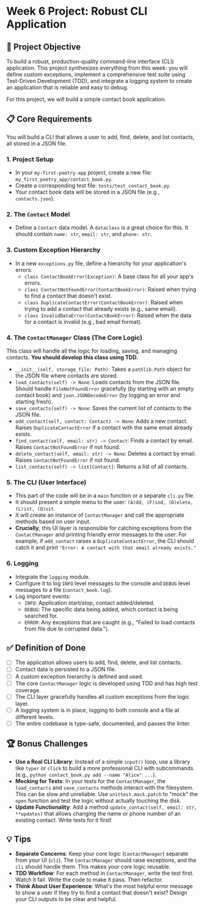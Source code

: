 # Week 6 Project: Robust CLI Application

## 🎯 Project Objective
To build a robust, production-quality command-line interface (CLI) application. This project synthesizes everything from this week: you will define custom exceptions, implement a comprehensive test suite using Test-Driven Development (TDD), and integrate a logging system to create an application that is reliable and easy to debug.

For this project, we will build a simple contact book application.

## 📋 Core Requirements
You will build a CLI that allows a user to add, find, delete, and list contacts, all stored in a JSON file.

### 1. Project Setup
-   In your `my-first-poetry-app` project, create a new file: `my_first_poetry_app/contact_book.py`.
-   Create a corresponding test file: `tests/test_contact_book.py`.
-   Your contact book data will be stored in a JSON file (e.g., `contacts.json`).

### 2. The `Contact` Model
-   Define a `Contact` data model. A `dataclass` is a great choice for this. It should contain `name: str`, `email: str`, and `phone: str`.

### 3. Custom Exception Hierarchy
-   In a new `exceptions.py` file, define a hierarchy for your application's errors:
    -   `class ContactBookError(Exception)`: A base class for all your app's errors.
    -   `class ContactNotFoundError(ContactBookError)`: Raised when trying to find a contact that doesn't exist.
    -   `class DuplicateContactError(ContactBookError)`: Raised when trying to add a contact that already exists (e.g., same email).
    -   `class InvalidDataError(ContactBookError)`: Raised when the data for a contact is invalid (e.g., bad email format).

### 4. The `ContactManager` Class (The Core Logic)
This class will handle all the logic for loading, saving, and managing contacts. **You should develop this class using TDD.**

-   `__init__(self, storage_file: Path)`: Takes a `pathlib.Path` object for the JSON file where contacts are stored.
-   `load_contacts(self) -> None`: Loads contacts from the JSON file. Should handle `FileNotFoundError` gracefully (by starting with an empty contact book) and `json.JSONDecodeError` (by logging an error and starting fresh).
-   `save_contacts(self) -> None`: Saves the current list of contacts to the JSON file.
-   `add_contact(self, contact: Contact) -> None`: Adds a new contact. Raises `DuplicateContactError` if a contact with the same email already exists.
-   `find_contact(self, email: str) -> Contact`: Finds a contact by email. Raises `ContactNotFoundError` if not found.
-   `delete_contact(self, email: str) -> None`: Deletes a contact by email. Raises `ContactNotFoundError` if not found.
-   `list_contacts(self) -> list[Contact]`: Returns a list of all contacts.

### 5. The CLI (User Interface)
-   This part of the code will be in a `main` function or a separate `cli.py` file.
-   It should present a simple menu to the user: `(A)dd, (F)ind, (D)elete, (L)ist, (Q)uit`.
-   It will create an instance of `ContactManager` and call the appropriate methods based on user input.
-   **Crucially**, this UI layer is responsible for catching exceptions from the `ContactManager` and printing friendly error messages to the user. For example, if `add_contact` raises a `DuplicateContactError`, the CLI should catch it and print `"Error: A contact with that email already exists."`

### 6. Logging
-   Integrate the `logging` module.
-   Configure it to log `INFO` level messages to the console and `DEBUG` level messages to a file (`contact_book.log`).
-   Log important events:
    -   `INFO`: Application start/stop, contact added/deleted.
    -   `DEBUG`: The specific data being added, which contact is being searched for.
    -   `ERROR`: Any exceptions that are caught (e.g., "Failed to load contacts from file due to corrupted data.").

## ✅ Definition of Done
- [ ] The application allows users to add, find, delete, and list contacts.
- [ ] Contact data is persisted to a JSON file.
- [ ] A custom exception hierarchy is defined and used.
- [ ] The core `ContactManager` logic is developed using TDD and has high test coverage.
- [ ] The CLI layer gracefully handles all custom exceptions from the logic layer.
- [ ] A logging system is in place, logging to both console and a file at different levels.
- [ ] The entire codebase is type-safe, documented, and passes the linter.

## 🏆 Bonus Challenges
-   **Use a Real CLI Library**: Instead of a simple `input()` loop, use a library like `typer` or `click` to build a more professional CLI with subcommands (e.g., `python contact_book.py add --name "Alice" ...`).
-   **Mocking for Tests**: In your tests for the `ContactManager`, the `load_contacts` and `save_contacts` methods interact with the filesystem. This can be slow and unreliable. Use `unittest.mock.patch` to "mock" the `open` function and test the logic without actually touching the disk.
-   **Update Functionality**: Add a method `update_contact(self, email: str, **updates)` that allows changing the name or phone number of an existing contact. Write tests for it first!

## 💡 Tips
-   **Separate Concerns**: Keep your core logic (`ContactManager`) separate from your UI (`cli`). The `ContactManager` should raise exceptions, and the `cli` should handle them. This makes your core logic reusable.
-   **TDD Workflow**: For each method in `ContactManager`, write the test first. Watch it fail. Write the code to make it pass. Then refactor.
-   **Think About User Experience**: What's the most helpful error message to show a user if they try to find a contact that doesn't exist? Design your CLI outputs to be clear and helpful.
